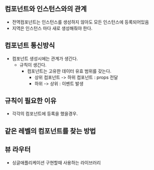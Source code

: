 ## 컴포넌트와 인스턴스와의 관계

- 전역컴포넌트는 인스턴스를 생성하지 않아도 모든 인스턴스에 등록되어있음
- 지역은 인스턴스 마다 새로 생성해줘야 한다.


## 컴포넌트 통신방식

- 컴포넌트 생성시에는 관계가 생긴다.
    - 규칙이 생긴다.
        - 컴포넌트는 고유한 데이터 유효 범위를 갖는다.
            - 상위 컴포넌트 -> 하위 컴포넌트 : props 전달
            - 하위 -> 상위 : 이벤트 발생

## 규칙이 필요한 이유

- 각각의 컴포넌트에 등록을 했을경우.


## 같은 레벨의 컴포넌트를 찾는 방법



## 뷰 라우터
- 싱글애플리케이션 구현할때 사용하는 라이브러리